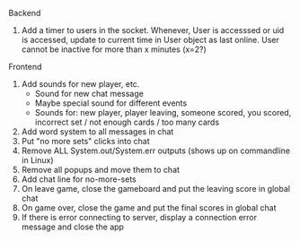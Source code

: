 Backend 

1. Add a timer to users in the socket. Whenever, User is accesssed or uid is accessed, update to current time in User object as last online.
  User cannot be inactive for more than x minutes (x=2?)

Frontend

1. Add sounds for new player, etc.
    * Sound for new chat message
    * Maybe special sound for different events
    * Sounds for: new player, player leaving, someone scored, you scored, incorrect set / not enough cards / too many cards 
2. Add word system to all messages in chat
3. Put "no more sets" clicks into chat
4. Remove ALL System.out/System.err outputs (shows up on commandline in Linux)
5. Remove all popups and move them to chat
6. Add chat line for no-more-sets
7. On leave game, close the gameboard and put the leaving score in global chat
8. On game over, close the game and put the final scores in global chat
9. If there is error connecting to server, display a connection error message and close the app
